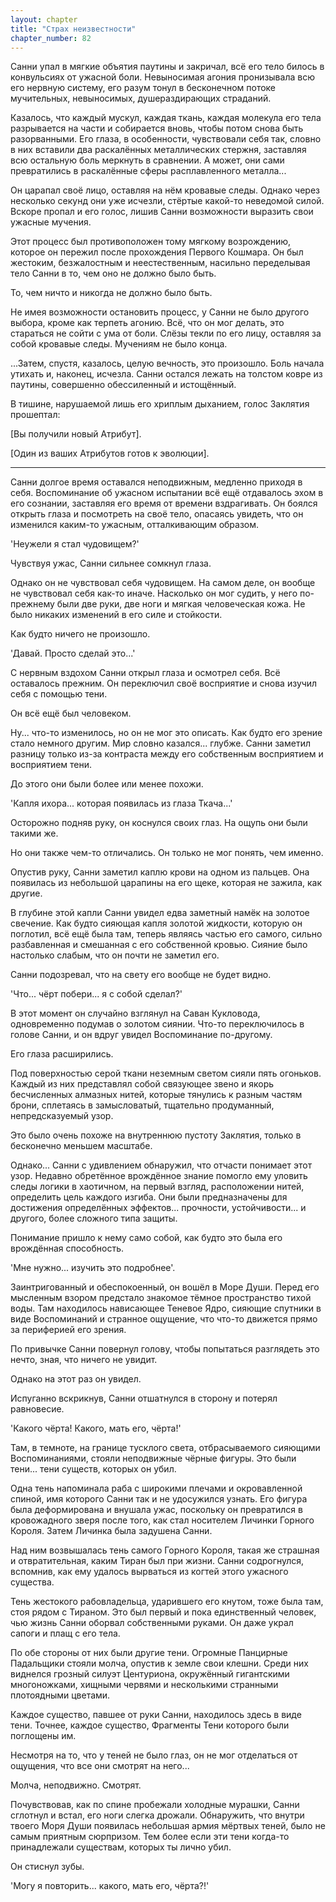 ```yaml
---
layout: chapter
title: "Страх неизвестности"
chapter_number: 82
---
```


Санни упал в мягкие объятия паутины и закричал, всё его тело билось в конвульсиях от ужасной боли. Невыносимая агония пронизывала всю его нервную систему, его разум тонул в бесконечном потоке мучительных, невыносимых, душераздирающих страданий.

Казалось, что каждый мускул, каждая ткань, каждая молекула его тела разрывается на части и собирается вновь, чтобы потом снова быть разорванными. Его глаза, в особенности, чувствовали себя так, словно в них вставили два раскалённых металлических стержня, заставляя всю остальную боль меркнуть в сравнении. А может, они сами превратились в раскалённые сферы расплавленного металла...

Он царапал своё лицо, оставляя на нём кровавые следы. Однако через несколько секунд они уже исчезли, стёртые какой-то неведомой силой. Вскоре пропал и его голос, лишив Санни возможности выразить свои ужасные мучения.

Этот процесс был противоположен тому мягкому возрождению, которое он пережил после прохождения Первого Кошмара. Он был жестоким, безжалостным и неестественным, насильно переделывая тело Санни в то, чем оно не должно было быть.

То, чем ничто и никогда не должно было быть.

Не имея возможности остановить процесс, у Санни не было другого выбора, кроме как терпеть агонию. Всё, что он мог делать, это стараться не сойти с ума от боли. Слёзы текли по его лицу, оставляя за собой кровавые следы. Мучениям не было конца.

...Затем, спустя, казалось, целую вечность, это произошло. Боль начала утихать и, наконец, исчезла. Санни остался лежать на толстом ковре из паутины, совершенно обессиленный и истощённый.

В тишине, нарушаемой лишь его хриплым дыханием, голос Заклятия прошептал:

[Вы получили новый Атрибут].

[Один из ваших Атрибутов готов к эволюции].

***

Санни долгое время оставался неподвижным, медленно приходя в себя. Воспоминание об ужасном испытании всё ещё отдавалось эхом в его сознании, заставляя его время от времени вздрагивать. Он боялся открыть глаза и посмотреть на своё тело, опасаясь увидеть, что он изменился каким-то ужасным, отталкивающим образом.

'Неужели я стал чудовищем?'

Чувствуя ужас, Санни сильнее сомкнул глаза.

Однако он не чувствовал себя чудовищем. На самом деле, он вообще не чувствовал себя как-то иначе. Насколько он мог судить, у него по-прежнему были две руки, две ноги и мягкая человеческая кожа. Не было никаких изменений в его силе и стойкости.

Как будто ничего не произошло.

'Давай. Просто сделай это...'

С нервным вздохом Санни открыл глаза и осмотрел себя. Всё оставалось прежним. Он переключил своё восприятие и снова изучил себя с помощью тени.

Он всё ещё был человеком.

Ну... что-то изменилось, но он не мог это описать. Как будто его зрение стало немного другим. Мир словно казался... глубже. Санни заметил разницу только из-за контраста между его собственным восприятием и восприятием тени.

До этого они были более или менее похожи.

'Капля ихора... которая появилась из глаза Ткача...'

Осторожно подняв руку, он коснулся своих глаз. На ощупь они были такими же.

Но они также чем-то отличались. Он только не мог понять, чем именно.

Опустив руку, Санни заметил каплю крови на одном из пальцев. Она появилась из небольшой царапины на его щеке, которая не зажила, как другие.

В глубине этой капли Санни увидел едва заметный намёк на золотое свечение. Как будто сияющая капля золотой жидкости, которую он поглотил, всё ещё была там, теперь являясь частью его самого, сильно разбавленная и смешанная с его собственной кровью. Сияние было настолько слабым, что он почти не заметил его.

Санни подозревал, что на свету его вообще не будет видно.

'Что... чёрт побери... я с собой сделал?'

В этот момент он случайно взглянул на Саван Кукловода, одновременно подумав о золотом сиянии. Что-то переключилось в голове Санни, и он вдруг увидел Воспоминание по-другому.

Его глаза расширились.

Под поверхностью серой ткани неземным светом сияли пять огоньков. Каждый из них представлял собой связующее звено и якорь бесчисленных алмазных нитей, которые тянулись к разным частям брони, сплетаясь в замысловатый, тщательно продуманный, непредсказуемый узор.

Это было очень похоже на внутреннюю пустоту Заклятия, только в бесконечно меньшем масштабе.

Однако... Санни с удивлением обнаружил, что отчасти понимает этот узор. Недавно обретённое врождённое знание помогло ему уловить следы логики в хаотичном, на первый взгляд, расположении нитей, определить цель каждого изгиба. Они были предназначены для достижения определённых эффектов... прочности, устойчивости... и другого, более сложного типа защиты.

Понимание пришло к нему само собой, как будто это была его врождённая способность.

'Мне нужно... изучить это подробнее'.

Заинтригованный и обеспокоенный, он вошёл в Море Души. Перед его мысленным взором предстало знакомое тёмное пространство тихой воды. Там находилось нависающее Теневое Ядро, сияющие спутники в виде Воспоминаний и странное ощущение, что что-то движется прямо за периферией его зрения.

По привычке Санни повернул голову, чтобы попытаться разглядеть это нечто, зная, что ничего не увидит.

Однако на этот раз он увидел.

Испуганно вскрикнув, Санни отшатнулся в сторону и потерял равновесие.

'Какого чёрта! Какого, мать его, чёрта!'

Там, в темноте, на границе тусклого света, отбрасываемого сияющими Воспоминаниями, стояли неподвижные чёрные фигуры. Это были тени... тени существ, которых он убил.

Одна тень напоминала раба с широкими плечами и окровавленной спиной, имя которого Санни так и не удосужился узнать. Его фигура была деформирована и внушала ужас, поскольку он превратился в кровожадного зверя после того, как стал носителем Личинки Горного Короля. Затем Личинка была задушена Санни.

Над ним возвышалась тень самого Горного Короля, такая же страшная и отвратительная, каким Тиран был при жизни. Санни содрогнулся, вспомнив, как ему удалось вырваться из когтей этого ужасного существа.

Тень жестокого рабовладельца, ударившего его кнутом, тоже была там, стоя рядом с Тираном. Это был первый и пока единственный человек, чью жизнь Санни оборвал собственными руками. Он даже украл сапоги и плащ с его тела.

По обе стороны от них были другие тени. Огромные Панцирные Падальщики стояли молча, опустив к земле свои клешни. Среди них виднелся грозный силуэт Центуриона, окружённый гигантскими многоножками, хищными червями и несколькими странными плотоядными цветами.

Каждое существо, павшее от руки Санни, находилось здесь в виде тени. Точнее, каждое существо, Фрагменты Тени которого были поглощены им.

Несмотря на то, что у теней не было глаз, он не мог отделаться от ощущения, что все они смотрят на него...

Молча, неподвижно. Смотрят.

Почувствовав, как по спине пробежали холодные мурашки, Санни сглотнул и встал, его ноги слегка дрожали. Обнаружить, что внутри твоего Моря Души появилась небольшая армия мёртвых теней, было не самым приятным сюрпризом. Тем более если эти тени когда-то принадлежали существам, которых ты лично убил.

Он стиснул зубы.

'Могу я повторить... какого, мать его, чёрта?!'